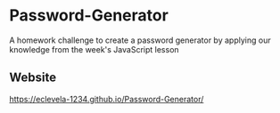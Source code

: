 # Password-Generator
A homework challenge to create a password generator by applying our knowledge from the week's JavaScript lesson

## Website
https://eclevela-1234.github.io/Password-Generator/
